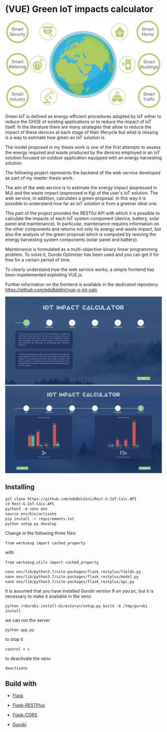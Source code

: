 # (VUE) Green IoT impacts calculator

 <img src="/readme-images/IotLandscape.png" alt="BootstrapVue"/>

Green IoT is defined as energy-efficient procedures adopted by IoT either to reduce the GHGE of existing applications or to reduce the impact of IoT itself. In the literature there are many strategies that allow to reduce the impact of these devices at each stage of their lifecycle but what is missing is a way to estimate how green an IoT solution is.

The model proposed in my thesis work is one of the first attempts to assess the energy required and waste produced by the devices employed in an IoT solution focused on outdoor application equipped with an energy harvesting solution.

The following project represents the backend of the web service developed as part of my master thesis work.

The aim of the web service is to estimate the energy impact (expressed in MJ) and the waste impact (expressed in Kg) of the user's IoT solution. The web service, in addition, calculates a green proposal. In this way it is possible to understand how far an IoT solution is from a greener ideal one.

This part of the project provides the RESTful API with which it is possible to calculate the impacts of each IoT system component (device, battery, solar panel and maintenance). In particular, maintenance requires information on the other components and returns not only its energy and waste impact, but also the analysis of the green proposal which is computed by resizing the energy harvesting system components (solar panel and battery). 

Maintenance is formulated as a multi-objective-binary linear programming problem. To solve it, Gurobi Optimizer has been used and you can get it for free for a certain period of time.

To clearly understand how the web service works, a simple frontend has been impelemented exploiting VUE.js.

Further information on the frontend is available in the dedicated repository: https://github.com/edoBaldini/vue-g-iot-calc

![](/readme-images/home.png)
![](/readme-images/chart.png)

## Installing	

```
git clone https://github.com/edoBaldini/Rest-G-IoT-Calc-API
cd Rest-G-IoT-Calc-API
python3 -m venv env
source env/bin/activate
pip install -r requirements.txt
python setup.py develop
```

Change in the following three files:

```from werkzeug import cached_property```

 with

 ```from werkzeug.utils import cached_property```

```
nano env/lib/python3.7/site-packages/flask_restplus/fields.py
nano env/lib/python3.7/site-packages/flask_restplus/model.py
nano env/lib/python3.7/site-packages/flask_restplus/api.py
```

It is assumed that you have installed Gurobi version 9 on you pc, but it is necessary to make it available in the venv:

```
python /<Gurobi-install-directory>/setup.py build -b /tmp/gurobi install
```

we can run the server

```
python app.py
```

to stop it

```control + c ```

to deactivate the venv

``` 
deactivate
```



## Build with

- [Flask](https://flask.palletsprojects.com/en/1.1.x/)

- <a href="https://flask-restplus.readthedocs.io/en/stable//">Flask-RESTPlus</a>

- <a href="https://flask-cors.readthedocs.io/en/latest/api.html">Flask-CORS</a>

- <a href="https://www.gurobi.com/documentation/9.0/quickstart_mac/py_python_interface.html">Gurobi</a>

  
